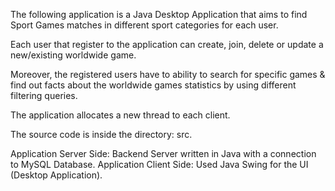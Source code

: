 
The following application is a Java Desktop Application that aims to find Sport Games matches in different sport categories for each user.

Each user that register to the application can create, join, delete or update a new/existing worldwide game.

Moreover, the registered users have to ability to search for specific games & find out facts about the worldwide games statistics by using different filtering queries.

The application allocates a new thread to each client.

The source code is inside the directory: src.

Application Server Side: Backend Server written in Java with a connection to MySQL Database.
Application Client Side: Used Java Swing for the UI (Desktop Application).
